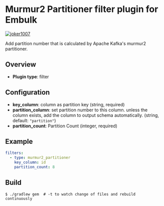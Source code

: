 # Murmur2 Partitioner filter plugin for Embulk
[![joker1007](https://circleci.com/gh/joker1007/embulk-filter-murmur2_partitioner.svg?style=svg)](https://circleci.com/gh/joker1007/embulk-filter-murmur2_partitioner)

Add partition number that is calculated by Apache Kafka's murmur2 partitioner.

## Overview

* **Plugin type**: filter

## Configuration

- **key_column**: column as partition key (string, required)
- **partition_column**: set partition number to this column. unless the column exists, add the column to output schema automatically. (string, default: `"partition"`)
- **partition_count**: Partition Count (integer, required)

## Example

```yaml
filters:
  - type: murmur2_partitioner
    key_column: id
    partition_count: 8
```


## Build

```
$ ./gradlew gem  # -t to watch change of files and rebuild continuously
```
